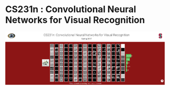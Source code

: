 # CS231n : Convolutional Neural Networks for Visual Recognition

<img src="https://github.com/SKKSaikia/CS231n_CNN/blob/master/cs231n.PNG">
